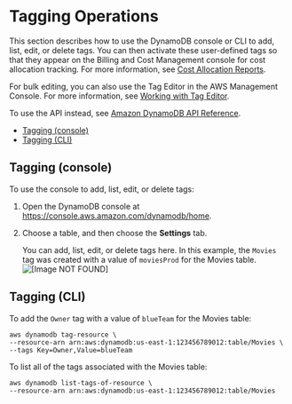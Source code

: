 # Tagging Operations<a name="Tagging.Operations"></a>

 This section describes how to use the DynamoDB console or CLI to add, list, edit, or delete tags\. You can then activate these user\-defined tags so that they appear on the Billing and Cost Management console for cost allocation tracking\. For more information, see [Cost Allocation Reports](CostAllocationReports.md)\. 

 For bulk editing, you can also use the Tag Editor in the AWS Management Console\. For more information, see [Working with Tag Editor](http://docs.aws.amazon.com/awsconsolehelpdocs/latest/gsg/tag-editor.html)\. 

 To use the API instead, see [Amazon DynamoDB API Reference](http://docs.aws.amazon.com/amazondynamodb/latest/APIReference/)\. 


+ [Tagging \(console\)](#Tagging.Operations.using-console)
+ [Tagging \(CLI\)](#Tagging.Operations.using-cli)

## Tagging \(console\)<a name="Tagging.Operations.using-console"></a>

 To use the console to add, list, edit, or delete tags: 

1.  Open the DynamoDB console at [https://console\.aws\.amazon\.com/dynamodb/home](https://console.aws.amazon.com/dynamodb/home)\. 

1.  Choose a table, and then choose the **Settings** tab\. 

    You can add, list, edit, or delete tags here\. In this example, the `Movies` tag was created with a value of `moviesProd` for the Movies table\.   
![\[Image NOT FOUND\]](http://docs.aws.amazon.com/amazondynamodb/latest/developerguide/)

## Tagging \(CLI\)<a name="Tagging.Operations.using-cli"></a>

 To add the `Owner` tag with a value of `blueTeam` for the Movies table: 

```
aws dynamodb tag-resource \
--resource-arn arn:aws:dynamodb:us-east-1:123456789012:table/Movies \
--tags Key=Owner,Value=blueTeam
```

 To list all of the tags associated with the Movies table: 

```
aws dynamodb list-tags-of-resource \
--resource-arn arn:aws:dynamodb:us-east-1:123456789012:table/Movies
```